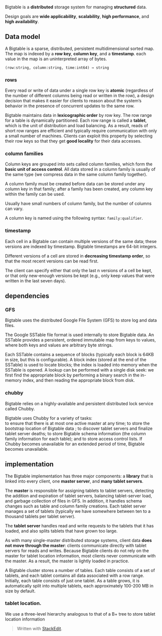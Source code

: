 
Bigtable is a **distributed** storage system for managing **structured** data.

Design goals are **wide applicability**, **scalability**, **high performance**,
and **high availability**.

## Data model

A Bigtable is a sparse, distributed, persistent multidimensional
sorted map. The map is indexed by a **row key**, **column key**, and
a **timestamp**. each value in the map
is an uninterpreted array of bytes.

```
(row:string, column:string, time:int64) → string
```

### rows

Every read or write of data under a single row key is **atomic** (regardless of
the number of different columns being read or written in the row), a design
decision that makes it easier for clients to reason about the system’s behavior
in the presence of concurrent
updates to the same row.

Bigtable maintains data in **lexicographic order** by row
key. The row range for a table is dynamically partitioned.
Each row range is called a **tablet**, which is the unit of distribution
and load balancing. As a result, reads of short
row ranges are efficient and typically require communication
with only a small number of machines. Clients
can exploit this property by selecting their row keys so
that they get **good locality** for their data accesses.

### column families

Column keys are grouped into sets called column families,
which form the **basic unit of access control**. All data
stored in a column family is usually of the same type (we
compress data in the same column family together).

A column family must be created before data can be stored
under any column key in that family; after a family has
been created, any column key within the family can be
used.

Usually have small numbers of column family, but the number of columns can vary.

A column key is named using the following syntax: ```family:qualifier```.

### timestamp

Each cell in a Bigtable can contain multiple versions of
the same data; these versions are indexed by timestamp.
Bigtable timestamps are 64-bit integers.

Different versions of a cell are stored in **decreasing timestamp order**,
so that the most recent versions can be read first.

The client can specify either that only the last n versions
of a cell be kept, or that only new-enough versions be
kept (e.g., only keep values that were written in the last
seven days).

## dependencies

### GFS

Bigtable uses the distributed Google File System (GFS) to store log and data
files.   

The Google SSTable file format is used internally to store Bigtable data. An
SSTable provides a persistent, ordered immutable map from keys to values, where
both keys and values are arbitrary byte strings.

Each SSTable contains a sequence of blocks (typically each block is 64KB in
size, but this is configurable). A block index (stored at the end of the
SSTable) is used to locate blocks; the index is loaded
into memory when the SSTable is opened. A lookup can be performed with a single
disk seek: we first find the appropriate block by performing a binary search in
the in-memory index, and then reading the appropriate block from disk.

### chubby

Bigtable relies on a highly-available and persistent
distributed lock service called Chubby.

Bigtable uses Chubby for a variety of tasks:    
to ensure that there is at most one active master at any time; to
store the bootstrap location of Bigtable data ; to discover tablet servers and
finalize tablet server deaths; to store Bigtable schema
information (the column family information for each table);
and to store access control lists. If Chubby becomes
unavailable for an extended period of time, Bigtable becomes
unavailable. 

## implementation 

The Bigtable implementation has three major components:
a **library** that is linked into every client, one **master server**, and
**many tablet servers**.

The **master** is responsible for assigning tablets to tablet servers, detecting
the addition and expiration of tablet servers, balancing tablet-server load, and
garbage collection of files in GFS. In addition, it handles schema changes such
as table and column family creations. Each tablet server manages a set of
tablets (typically we have somewhere between ten to a thousand tablets per
tablet server). 

The **tablet server** handles read and write requests to the tablets that it has
loaded, and also splits tablets that have grown too large.

As with many single-master distributed storage systems, client data **does not
move through the master**: clients communicate directly with tablet servers for
reads and writes. Because Bigtable clients do not rely on the master for tablet
location information, most clients
never communicate with the master. As a result, the master
is lightly loaded in practice.

A Bigtable cluster stores a number of tables. Each table consists of a set of
tablets, and each tablet contains all data associated with a row range.
Initially, each table consists of just one tablet. As a table grows, it is
automatically split into multiple tablets, each approximately 100-200 MB in size
by default.

### tablet location.

We use a three-level hierarchy analogous to that of a B+ tree to store tablet
location information
> Written with [StackEdit](https://stackedit.io/).
